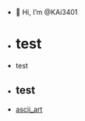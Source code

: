 - 👋 Hi, I’m @KAi3401
- # test
- <p> test </p>
- <h2>test</h2>
- <a href="https://kai3401.github.io/ascii.html" target="_blank">ascii_art</a>
<!---
KAi3401/KAi3401 is a ✨ special ✨ repository because its `README.md` (this file) appears on your GitHub profile.
You can click the Preview link to take a look at your changes.
--->
